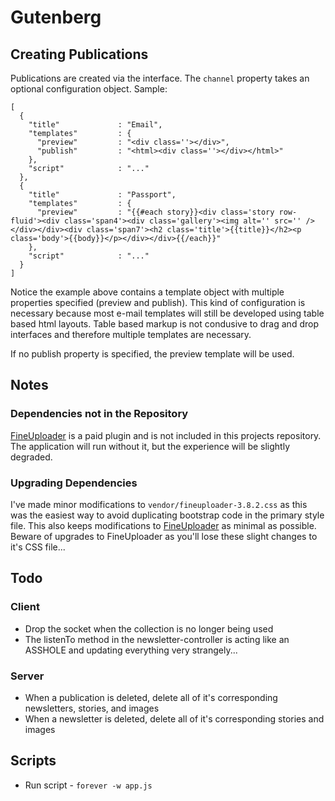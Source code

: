 # Gutenberg


## Creating Publications
Publications are created via the interface. The `channel` property takes an optional configuration object. Sample:

    [
      {
        "title"             : "Email",
        "templates"         : {
          "preview"         : "<div class=''></div>",
          "publish"         : "<html><div class=''></div></html>"
        },
        "script"            : "..."
      },
      {
        "title"             : "Passport",
        "templates"         : {
          "preview"         : "{{#each story}}<div class='story row-fluid'><div class='span4'><div class='gallery'><img alt='' src='' /></div></div><div class='span7'><h2 class='title'>{{title}}</h2><p class='body'>{{body}}</p></div></div>{{/each}}"
        },
        "script"            : "..."
      }
    ]

Notice the example above contains a template object with multiple properties specified (preview and publish). This kind of configuration is necessary because most e-mail templates will still be developed using table based html layouts. Table based markup is not condusive to drag and drop interfaces and therefore multiple templates are necessary.

If no publish property is specified, the preview template will be used.


## Notes

### Dependencies not in the Repository
[FineUploader](http://fineuploader.com/) is a paid plugin and is not included in this projects repository. The application will run without it, but the experience will be slightly degraded.

### Upgrading Dependencies
I've made minor modifications to `vendor/fineuploader-3.8.2.css` as this was the easiest way to avoid duplicating bootstrap code in the primary style file. This also keeps modifications to [FineUploader](http://fineuploader.com/) as minimal as possible. Beware of upgrades to FineUploader as you'll lose these slight changes to it's CSS file...


## Todo

### Client
* Drop the socket when the collection is no longer being used
* The listenTo method in the newsletter-controller is acting like an ASSHOLE and updating everything very strangely...

### Server
* When a publication is deleted, delete all of it's corresponding newsletters, stories, and images
* When a newsletter is deleted, delete all of it's corresponding stories and images

## Scripts
* Run script - `forever -w app.js`
